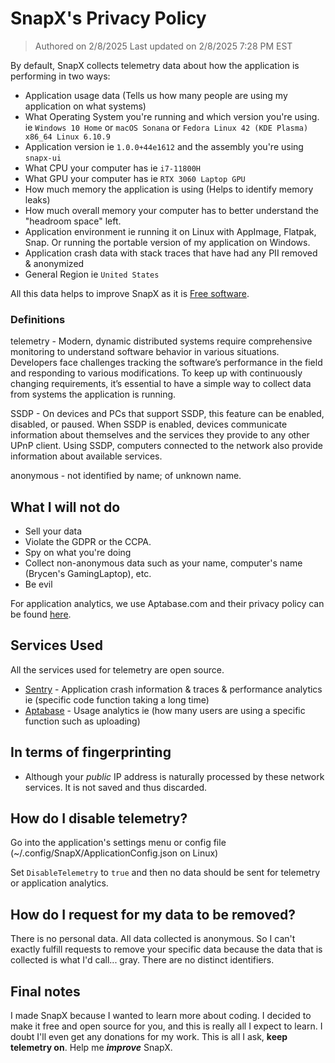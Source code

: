 # SnapX's Privacy Policy

> Authored on 2/8/2025
> Last updated on 2/8/2025 7:28 PM EST

By default, SnapX collects telemetry data about how the application is performing in two ways:

- Application usage data (Tells us how many people are using my application on what systems)
- What Operating System you're running and which version you're using. ie `Windows 10 Home` or `macOS Sonana` or `Fedora Linux 42 (KDE Plasma) x86_64 Linux 6.10.9`
- Application version ie `1.0.0+44e1612` and the assembly you're using `snapx-ui`
- What CPU your computer has ie `i7-11800H`
- What GPU your computer has ie `RTX 3060 Laptop GPU`
- How much memory the application is using (Helps to identify memory leaks)
- How much overall memory your computer has to better understand the "headroom space" left.
- Application environment ie running it on Linux with AppImage, Flatpak, Snap. Or running the portable version of my application on Windows.
- Application crash data with stack traces that have had any PII removed & anonymized
- General Region ie `United States`

All this data helps to improve SnapX as it is [Free software](https://www.gnu.org/licenses/gpl-3.0.en.html).

### Definitions

telemetry - Modern, dynamic distributed systems require comprehensive monitoring to understand software behavior in various situations. Developers face challenges tracking the software’s performance in the field and responding to various modifications. To keep up with continuously changing requirements, it’s essential to have a simple way to collect data from systems the application is running.

SSDP - On devices and PCs that support SSDP, this feature can be enabled, disabled, or paused. When SSDP is enabled, devices communicate information about themselves and the services they provide to any other UPnP client. Using SSDP, computers connected to the network also provide information about available services.

anonymous - not identified by name; of unknown name.

## What I will not do

- Sell your data
- Violate the GDPR or the CCPA.
- Spy on what you're doing
- Collect non-anonymous data such as your name, computer's name (Brycen's GamingLaptop), etc.
- Be evil

For application analytics, we use Aptabase.com and their privacy policy can be found [here](https://aptabase.io/legal/privacy).

## Services Used

All the services used for telemetry are open source.

- [Sentry](https://github.com/getsentry/sentry) - Application crash information & traces & performance analytics ie (specific code function taking a long time)
- [Aptabase](https://github.com/aptabase/aptabase) - Usage analytics ie (how many users are using a specific function such as uploading)

## In terms of fingerprinting

- Although your *public* IP address is naturally processed by these network services. It is not saved and thus discarded.

## How do I disable telemetry?

Go into the application's settings menu or config file (~/.config/SnapX/ApplicationConfig.json on Linux)

Set `DisableTelemetry` to `true` and then no data should be sent for telemetry or application analytics.

## How do I request for my data to be removed?

There is no personal data. All data collected is anonymous. So I can't exactly fulfill requests to remove your specific data because the data that is collected is what I'd call... gray. There are no distinct identifiers.

## Final notes

I made SnapX because I wanted to learn more about coding. I decided to make it free and open source for you, and this is really all I expect to learn. I doubt I'll even get any donations for my work. This is all I ask, **keep telemetry on**. Help me ***improve*** SnapX.
